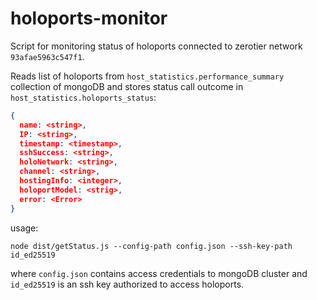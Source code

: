 # holoports-monitor
Script for monitoring status of holoports connected to zerotier network `93afae5963c547f1`.

Reads list of holoports from `host_statistics.performance_summary` collection of mongoDB and stores status call outcome in `host_statistics.holoports_status`:

```json
{
  name: <string>,
  IP: <string>,
  timestamp: <timestamp>,
  sshSuccess: <string>,
  holoNetwork: <string>,
  channel: <string>,
  hostingInfo: <integer>,
  holoportModel: <strig>,
  error: <Error>
}
```

usage:

`node dist/getStatus.js --config-path config.json --ssh-key-path id_ed25519`

where `config.json` contains access credentials to mongoDB cluster and `id_ed25519` is an ssh key authorized to access holoports.
